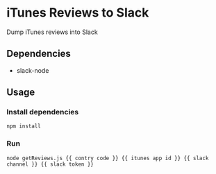 # iTunes Reviews to Slack
Dump iTunes reviews into Slack

## Dependencies
 * slack-node

## Usage
### Install dependencies
```
npm install
```
### Run
```
node getReviews.js {{ contry code }} {{ itunes app id }} {{ slack channel }} {{ slack token }}
```
